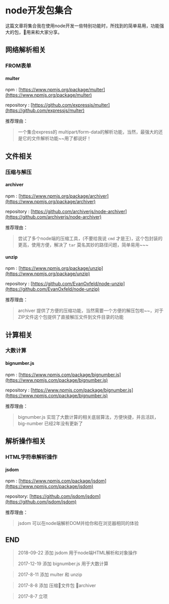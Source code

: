 # node开发包集合

这篇文章将集合我在使用node开发一些特别功能时，所找到的简单易用，功能强大的包，用来和大家分享。

## 网络解析相关

### FROM表单

####  multer

npm : [https://www.npmjs.org/package/multer](https://www.npmjs.org/package/multer)

repository : [https://github.com/expressjs/multer](https://github.com/expressjs/multer)

推荐理由：

>   一个集合express的 multipart/form-data的解析功能，当然，最强大的还是它的文件解析功能~~用了都说好！

## 文件相关

### 压缩与解压

####  archiver

npm : [https://www.npmjs.org/package/archiver](https://www.npmjs.org/package/archiver)

repository : [https://github.com/archiverjs/node-archiver](https://github.com/archiverjs/node-archiver)

推荐理由：

>   尝试了多个node端的压缩工具，(不要给我说 `cmd` 才是王)，这个包封装的更高，使用方便，解决了 `tar` 莫名其妙的路径问题，简单易用~~~

####  unzip

npm : [https://www.npmjs.org/package/unzip](https://www.npmjs.org/package/unzip)

repository : [https://github.com/EvanOxfeld/node-unzip](https://github.com/EvanOxfeld/node-unzip)

推荐理由：

>   archiver 提供了方便的压缩功能，当然需要一个方便的解压包啦~~，对于ZIP文件这个包提供了直接解压文件到文件目录的功能

## 计算相关

### 大数计算

#### bignumber.js

npm : [https://www.npmjs.com/package/bignumber.js](https://www.npmjs.com/package/bignumber.js)

repository : [https://www.npmjs.com/package/bignumber.js](https://www.npmjs.com/package/bignumber.js)

推荐理由：

>   bignumber.js 实现了大数计算的相关底层算法，方便快捷，并且活跃，big-number 已经2年没有更新了

## 解析操作相关

### HTML字符串解析操作

#### jsdom

npm : [https://www.npmjs.com/package/jsdom](https://www.npmjs.com/package/jsdom)

repository: [https://github.com/jsdom/jsdom](https://github.com/jsdom/jsdom)

推荐理由：

>   jsdom 可以在node端解析DOM并给你和在浏览器相同的体验

## END

>   2018-09-22    添加 jsdom 用于node端HTML解析和对象操作
> 
>   2017-12-19    添加 bignumber.js 用于大数计算

>   2017-8-11    添加 multer 和 unzip

>   2017-8-8    添加 压缩文件包  archiver

>   2017-8-7    立项